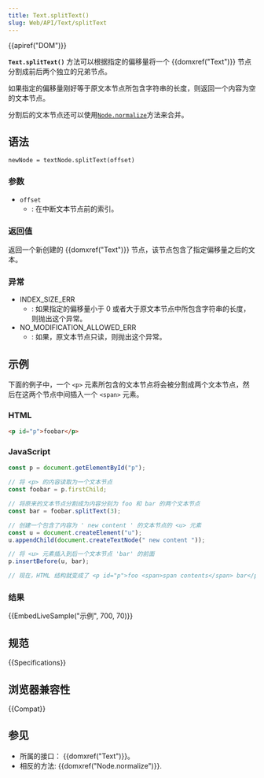 ```yaml
---
title: Text.splitText()
slug: Web/API/Text/splitText
---
```


{{apiref("DOM")}}

**`Text.splitText()`** 方法可以根据指定的偏移量将一个 {{domxref("Text")}} 节点分割成前后两个独立的兄弟节点。

如果指定的偏移量刚好等于原文本节点所包含字符串的长度，则返回一个内容为空的文本节点。

分割后的文本节点还可以使用[`Node.normalize`](/zh-CN/docs/DOM/Node.normalize)方法来合并。

## 语法

```
newNode = textNode.splitText(offset)
```

### 参数

- `offset`
  - : 在中断文本节点前的索引。

### 返回值

返回一个新创建的 {{domxref("Text")}} 节点，该节点包含了指定偏移量之后的文本。

### 异常

- INDEX_SIZE_ERR
  - : 如果指定的偏移量小于 0 或者大于原文本节点中所包含字符串的长度，则抛出这个异常。
- NO_MODIFICATION_ALLOWED_ERR
  - : 如果，原文本节点只读，则抛出这个异常。

## 示例

下面的例子中，一个 `<p>` 元素所包含的文本节点将会被分割成两个文本节点，然后在这两个节点中间插入一个 `<span>` 元素。

### HTML

```html
<p id="p">foobar</p>
```

### JavaScript

```js
const p = document.getElementById("p");

// 将 <p> 的内容读取为一个文本节点
const foobar = p.firstChild;

// 将原来的文本节点分割成为内容分别为 foo 和 bar 的两个文本节点
const bar = foobar.splitText(3);

// 创建一个包含了内容为 ' new content ' 的文本节点的 <u> 元素
const u = document.createElement("u");
u.appendChild(document.createTextNode(" new content "));

// 将 <u> 元素插入到后一个文本节点 'bar' 的前面
p.insertBefore(u, bar);

// 现在，HTML 结构就变成了 <p id="p">foo <span>span contents</span> bar</p>
```

### 结果

{{EmbedLiveSample("示例", 700, 70)}}

## 规范

{{Specifications}}

## 浏览器兼容性

{{Compat}}

## 参见

- 所属的接口： {{domxref("Text")}}。
- 相反的方法: {{domxref("Node.normalize")}}.
